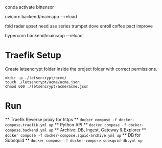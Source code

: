 conda activate bittensor

uvicorn backend/main:app --reload

fold radar upset need use series trumpet dove enroll coffee pact improve

hypercorn backend/main:app --reload

# Traefik Setup

Create letsencrypt folder inside the project folder with correct permissions.

```
mkdir -p ./letsencrypt/acme/
touch ./letsencrypt/acme/acme.json
chmod 600 ./letsencrypt/acme/acme.json
```

# Run

** Traefik Reverse proxy for https **
`docker compose -f docker-compose.traefik.yml up`
** Python API **
`docker compose -f docker-compose.backend.yml up`
** Archive: DB, Ingest, Gateway & Explorer **
`docker compose -f docker-compose.squid-archive.yml up`
** DB for Subsquid **
`docker compose -f docker-compose.subsquid-db.yml up`
